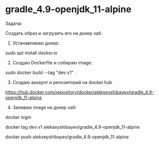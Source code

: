 # gradle_4.9-openjdk_11-alpine

Задача: 

Cоздать образ и загрузить его на докер хаб.

1. Устанавливаю докер:

sudo apt install docker.io

2. Создаю Dockerfile и cобираю image:

sudo docker build --tag "dev:v1" .

3. Создаю аккаунт и репозиторий на docker.hub

https://hub.docker.com/repository/docker/alekseyshibayev/gradle_4.9-openjdk_11-alpine

4. Заливаю image на докер хаб:

docker login

docker tag dev:v1 alekseyshibayev/gradle_4.9-openjdk_11-alpine

docker push alekseyshibayev/gradle_4.9-openjdk_11-alpine
